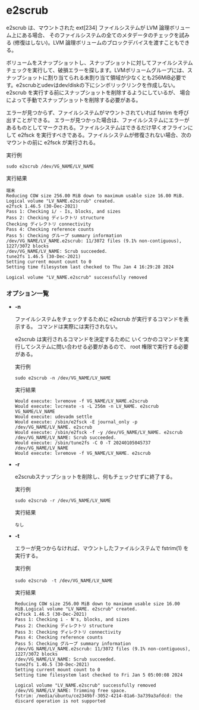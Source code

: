 [](ファイル名はコマンド名.md)
# e2scrub
e2scrub は、マウントされた ext[234] ファイルシステムが LVM 論理ボリューム上にある場合、 そのファイルシステムの全てのメタデータのチェックを試みる (修復はしない)。LVM 論理ボリュームのブロックデバイスを渡すこともできる。

ボリュームをスナップショットし、スナップショットに対してファイルシステムチェックを実行して、破損エラーを探します。LVMボリュームグループには、スナップショットに割り当てられる未割り当て領域が少なくとも256MiB必要です。e2scrubとudevはdev/diskの下にシンボリックリンクを作成しない。
e2scrub を実行する前にスナップショットを削除するようにしているが、 場合によって手動でスナップショットを削除する必要がある。

エラーが見つからず、ファイルシステムがマウントされていれば fstrim を呼び出すことができる。
エラーが見つかった場合は、ファイルシステムにエラーがあるものとしてマークされる。ファイルシステムはできるだけ早くオフラインにして e2fsck を実行すべきである。ファイルシステムが修復されない場合、次のマウントの前に e2fsck が実行される。

  実行例 [](変更しない)
  
  ```
  sudo e2scrub /dev/VG_NAME/LV_NAME
  ```


  実行結果　[](変更しない)


  ```
  端末
  Reducing COW size 256.00 MiB down to maximum usable size 16.00 MiB.
  Logical volume "LV_NAME.e2scrub" created.
  e2fsck 1.46.5 (30-Dec-2021)
  Pass 1: Checking i/ - Is, blocks, and sizes
  Pass 2: Checking ディレクトリ structure
  Checking ディレクトリ connectivity
  Pass 4: Checking reference counts
  Pass 5: Checking グループ summary information
  /dev/VG_NAME/LV_NAME.e2scrub: 11/3072 files (9.1% non-contiguous), 1227/3072 blocks
  /dev/VG_NAME/LV_NAME: Scrub succeeded.
  tune2fs 1.46.5 (30-Dec-2021)
  Setting current mount count to 0
  Setting time filesystem last checked to Thu Jan 4 16:29:28 2024
  
  Logical volume "LV_NAME.e2scrub" successfully removed
  ```

### オプション一覧




- **-n**
  
  ファイルシステムをチェックするために e2scrub が実行するコマンドを表示する。
  コマンドは実際には実行されない。
  
  e2scrub は実行されるコマンドを決定するために いくつかのコマンドを実行してシステムに問い合わせる必要があるので、 root 権限で実行する必要がある。

  実行例 [](変更しない)
  
  ```
  sudo e2scrub -n /dev/VG_NAME/LV_NAME
  ```


  実行結果　[](変更しない)


  ```
  Would execute: lvremove -f VG_NAME/LV_NAME.e2scrub
  Would execute: lvcreate -s -L 256m -n LV_NAME. e2scrub VG_NAME/LV_NAME
  Would execute: udevadm settle
  Would execute: /sbin/e2fsck -E journal_only -p /dev/VG_NAME/LV_NAME. e2scrub
  Would execute: /sbin/e2fsck -f -y /dev/VG_NAME/LV_NAME. e2scrub
  /dev/VG_NAME/LV_NAME: Scrub succeeded.
  Would execute: /sbin/tune2fs -C 0 -T 20240105045737 /dev/VG_NAME/LV_NAME
  Would execute: lvremove -f VG_NAME/LV_NAME. e2scrub
  ```
- **-r** 
    
  e2scrubスナップショットを削除し、何もチェックせずに終了する。
  
  実行例　[](変更しない)
  
  ```
  sudo e2scrub -r /dev/VG_NAME/LV_NAME
  ```


  実行結果　[](変更しない)


  ```
  なし
  ```
- **-t**
  
  エラーが見つからなければ、マウントしたファイルシステムで fstrim(1) を実行する。

  実行例 [](変更しない)
  
  ```
  sudo e2scrub　-t /dev/VG_NAME/LV_NAME
  ```


  実行結果　[](変更しない)


  ```
  Reducing COW size 256.00 MiB down to maximum usable size 16.00 MiB.Logical volume "LV_NAME. e2scrub" created.
  e2fsck 1.46.5 (30-Dec-2021)
  Pass 1: Checking i - N's, blocks, and sizes
  Pass 2: Checking ディレクトリ structure
  Pass 3: Checking ディレクトリ connectivity
  Pass 4: Checking reference counts
  Pass 5: Checking グループ summary information
  /dev/VG_NAME/LV_NAME.e2scrub: 11/3072 files (9.1% non-contiguous), 1227/3072 blocks
  /dev/VG_NAME/LV_NAME: Scrub succeeded.
  tune2fs 1.46.5 (30-Dec-2021)
  Setting current mount count to 0
  Setting time filesystem last checked to Fri Jan 5 05:00:08 2024
  
  Logical volume "LV_NAME.e2scrub" successfully removed
  /dev/VG_NAME/LV_NAME: Trimming free space.
  fstrim: /media/ubuntu/ce2349bf-3052-4214-81a6-3a739a3afdcd: the discard operation is not supported
  ```